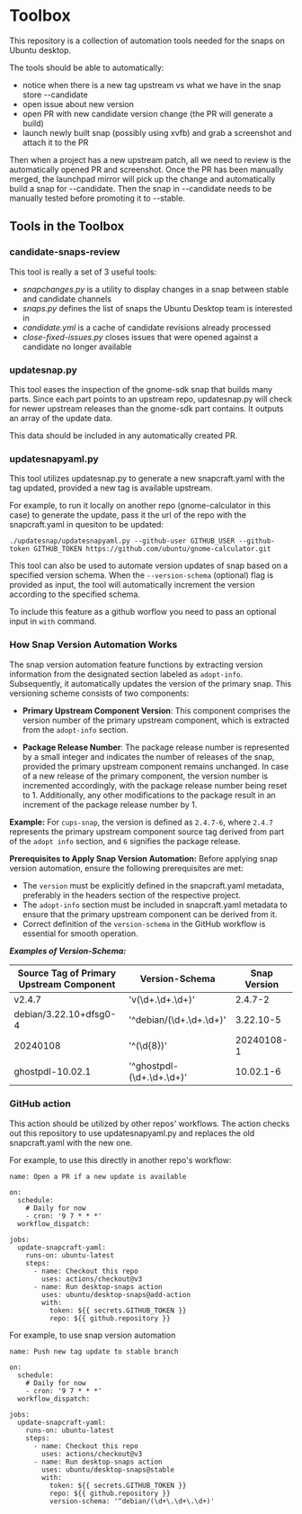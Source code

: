 # Toolbox

This repository is a collection of automation tools needed for the snaps on Ubuntu desktop.

The tools should be able to automatically:
- notice when there is a new tag upstream vs what we have in the snap store --candidate
- open issue about new version
- open PR with new candidate version change (the PR will generate a build)
- launch newly built snap (possibly using xvfb) and grab a screenshot and attach it to the PR

Then when a project has a new upstream patch, all we need to review is the automatically opened PR and screenshot.
Once the PR has been manually merged, the launchpad mirror will pick up the change and automatically build a snap for --candidate.
Then the snap in --candidate needs to be manually tested before promoting it to --stable.


## Tools in the Toolbox

### candidate-snaps-review

This tool is really a set of 3 useful tools:
* _snapchanges.py_ is a utility to display changes in a snap between stable and candidate channels
* _snaps.py_ defines the list of snaps the Ubuntu Desktop team is interested in
* _candidate.yml_ is a cache of candidate revisions already processed
* _close-fixed-issues.py_ closes issues that were opened against a candidate no longer available

### updatesnap.py
This tool eases the inspection of the gnome-sdk snap that builds many parts. Since each part points to an upstream repo, updatesnap.py will check for newer upstream releases than the gnome-sdk part contains. It outputs an array of the update data.

This data should be included in any automatically created PR.

### updatesnapyaml.py
This tool utilizes updatesnap.py to generate a new snapcraft.yaml with the tag updated, provided a new tag is available upstream.

For example, to run it locally on another repo (gnome-calculator in this case) to generate the update, pass it the url of the repo with the snapcraft.yaml in quesiton to be updated:

```
./updatesnap/updatesnapyaml.py --github-user GITHUB_USER --github-token GITHUB_TOKEN https://github.com/ubuntu/gnome-calculator.git
```

This tool can also be used to automate version updates of snap based on a specified version schema.
When the `--version-schema` (optional) flag is provided as input, the tool will automatically increment the version according to the specified schema.

To include this feature as a github worflow you need to pass an optional input in `with` command.

### How Snap Version Automation Works

The snap version automation feature functions by extracting version information from the designated section labeled as `adopt-info`. Subsequently, it automatically updates the version of the primary snap. This versioning scheme consists of two components:

- **Primary Upstream Component Version**: This component comprises the version number of the primary upstream component, which is extracted from the `adopt-info` section.

- **Package Release Number**: The package release number is represented by a small integer and indicates the number of releases of the snap, provided the primary upstream component remains unchanged. In case of a new release of the primary component, the version number is incremented accordingly, with the package release number being reset to 1. Additionally, any other modifications to the package result in an increment of the package release number by 1.

**Example:**
For `cups-snap`, the version is defined as `2.4.7-6`, where `2.4.7` represents the primary upstream component source tag derived from part of the `adopt info` section, and `6` signifies the package release.

**Prerequisites to Apply Snap Version Automation:**
Before applying snap version automation, ensure the following prerequisites are met:

- The `version` must be explicitly defined in the snapcraft.yaml metadata, preferably in the headers section of the respective project.
- The `adopt-info` section must be included in snapcraft.yaml metadata to ensure that the primary upstream component can be derived from it.
- Correct definition of the `version-schema` in the GitHub workflow is essential for smooth operation.

***Examples of Version-Schema:***

| Source Tag of Primary Upstream Component | Version-Schema | Snap Version |
|----------|----------|----------|
| v2.4.7 | 'v(\d+\.\d+\.\d+)' | 2.4.7-2 |
| debian/3.22.10+dfsg0-4 | '^debian/(\d+\.\d+\.\d+)' | 3.22.10-5 |
| 20240108 | '^(\d{8})' | 20240108-1 |
| ghostpdl-10.02.1 | '^ghostpdl-(\d+\.\d+\.\d+)' | 10.02.1-6 |

### GitHub action
This action should be utilized by other repos' workflows. The action checks out this repository to use updatesnapyaml.py and replaces the old snapcraft.yaml with the new one.

For example, to use this directly in another repo's workflow:

```
name: Open a PR if a new update is available

on:
  schedule:
    # Daily for now
    - cron: '9 7 * * *'
  workflow_dispatch:

jobs:
  update-snapcraft-yaml:
    runs-on: ubuntu-latest
    steps:
      - name: Checkout this repo
        uses: actions/checkout@v3
      - name: Run desktop-snaps action
        uses: ubuntu/desktop-snaps@add-action
        with:
          token: ${{ secrets.GITHUB_TOKEN }}
          repo: ${{ github.repository }}
```

For example, to use snap version automation
```
name: Push new tag update to stable branch

on:
  schedule:
    # Daily for now
    - cron: '9 7 * * *'
  workflow_dispatch:

jobs:
  update-snapcraft-yaml:
    runs-on: ubuntu-latest
    steps:
      - name: Checkout this repo
        uses: actions/checkout@v3
      - name: Run desktop-snaps action  
        uses: ubuntu/desktop-snaps@stable
        with:
          token: ${{ secrets.GITHUB_TOKEN }}
          repo: ${{ github.repository }}
          version-schema: '^debian/(\d+\.\d+\.\d+)'
```
